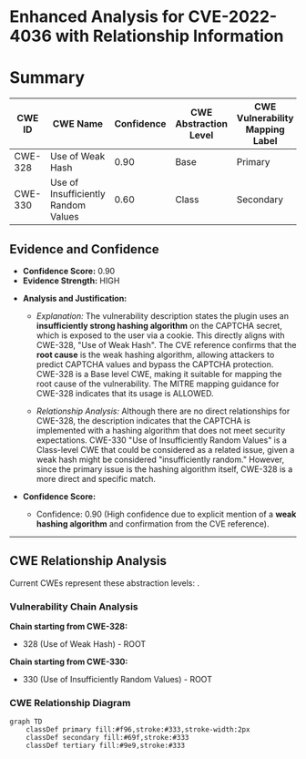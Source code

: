 # Enhanced Analysis for CVE-2022-4036 with Relationship Information

# Summary
| CWE ID | CWE Name | Confidence | CWE Abstraction Level | CWE Vulnerability Mapping Label | CWE-Vulnerability Mapping Notes |
|---|---|---|---|---|---|
| CWE-328 | Use of Weak Hash | 0.90 | Base | Primary | Allowed |
| CWE-330 | Use of Insufficiently Random Values | 0.60 | Class | Secondary | Discouraged |

## Evidence and Confidence

*   **Confidence Score:** 0.90
*   **Evidence Strength:** HIGH

- **Analysis and Justification:**  
  - *Explanation:* The vulnerability description states the plugin uses an **insufficiently strong hashing algorithm** on the CAPTCHA secret, which is exposed to the user via a cookie. This directly aligns with CWE-328, "Use of Weak Hash". The CVE reference confirms that the **root cause** is the weak hashing algorithm, allowing attackers to predict CAPTCHA values and bypass the CAPTCHA protection. CWE-328 is a Base level CWE, making it suitable for mapping the root cause of the vulnerability. The MITRE mapping guidance for CWE-328 indicates that its usage is ALLOWED.

  - *Relationship Analysis:* Although there are no direct relationships for CWE-328, the description indicates that the CAPTCHA is implemented with a hashing algorithm that does not meet security expectations. CWE-330 "Use of Insufficiently Random Values" is a Class-level CWE that could be considered as a related issue, given a weak hash might be considered "insufficiently random." However, since the primary issue is the hashing algorithm itself, CWE-328 is a more direct and specific match.

- **Confidence Score:**  
  - Confidence: 0.90 (High confidence due to explicit mention of a **weak hashing algorithm** and confirmation from the CVE reference).

---


## CWE Relationship Analysis

Current CWEs represent these abstraction levels: .


### Vulnerability Chain Analysis

**Chain starting from CWE-328:**
- 328 (Use of Weak Hash) - ROOT


**Chain starting from CWE-330:**
- 330 (Use of Insufficiently Random Values) - ROOT



### CWE Relationship Diagram

```mermaid
graph TD
    classDef primary fill:#f96,stroke:#333,stroke-width:2px
    classDef secondary fill:#69f,stroke:#333
    classDef tertiary fill:#9e9,stroke:#333
```
